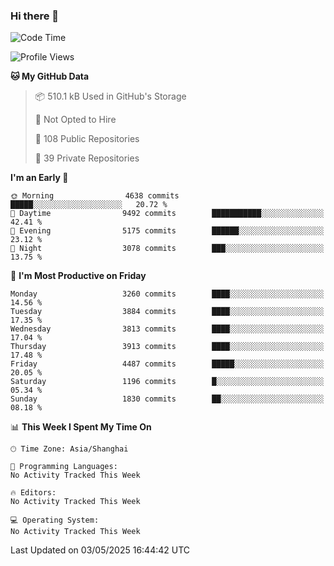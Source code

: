### Hi there 👋

<!--
**qbosen/qbosen** is a ✨ _special_ ✨ repository because its `README.md` (this file) appears on your GitHub profile.

Here are some ideas to get you started:

- 🔭 I’m currently working on ...
- 🌱 I’m currently learning ...
- 👯 I’m looking to collaborate on ...
- 🤔 I’m looking for help with ...
- 💬 Ask me about ...
- 📫 How to reach me: ...
- 😄 Pronouns: ...
- ⚡ Fun fact: ...
-->

<!--START_SECTION:waka-->
![Code Time](http://img.shields.io/badge/Code%20Time-2%2C111%20hrs%2036%20mins-blue)

![Profile Views](http://img.shields.io/badge/Profile%20Views-0-blue)

**🐱 My GitHub Data** 

> 📦 510.1 kB Used in GitHub's Storage 
 > 
> 🚫 Not Opted to Hire
 > 
> 📜 108 Public Repositories 
 > 
> 🔑 39 Private Repositories 
 > 
**I'm an Early 🐤** 

```text
🌞 Morning                4638 commits        █████░░░░░░░░░░░░░░░░░░░░   20.72 % 
🌆 Daytime                9492 commits        ███████████░░░░░░░░░░░░░░   42.41 % 
🌃 Evening                5175 commits        ██████░░░░░░░░░░░░░░░░░░░   23.12 % 
🌙 Night                  3078 commits        ███░░░░░░░░░░░░░░░░░░░░░░   13.75 % 
```
📅 **I'm Most Productive on Friday** 

```text
Monday                   3260 commits        ████░░░░░░░░░░░░░░░░░░░░░   14.56 % 
Tuesday                  3884 commits        ████░░░░░░░░░░░░░░░░░░░░░   17.35 % 
Wednesday                3813 commits        ████░░░░░░░░░░░░░░░░░░░░░   17.04 % 
Thursday                 3913 commits        ████░░░░░░░░░░░░░░░░░░░░░   17.48 % 
Friday                   4487 commits        █████░░░░░░░░░░░░░░░░░░░░   20.05 % 
Saturday                 1196 commits        █░░░░░░░░░░░░░░░░░░░░░░░░   05.34 % 
Sunday                   1830 commits        ██░░░░░░░░░░░░░░░░░░░░░░░   08.18 % 
```


📊 **This Week I Spent My Time On** 

```text
🕑︎ Time Zone: Asia/Shanghai

💬 Programming Languages: 
No Activity Tracked This Week

🔥 Editors: 
No Activity Tracked This Week

💻 Operating System: 
No Activity Tracked This Week
```


 Last Updated on 03/05/2025 16:44:42 UTC
<!--END_SECTION:waka-->
